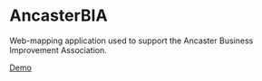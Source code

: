 # AncasterBIA

Web-mapping application used to support the Ancaster Business Improvement Association.

<a href="https://fitzpk.github.io/AncasterBIA/">Demo</a>
